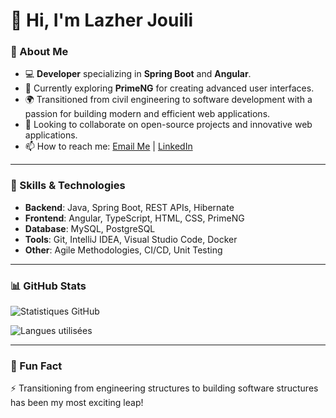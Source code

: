 # 👋 Hi, I'm Lazher Jouili

### 🌟 About Me
- 💻 **Developer** specializing in **Spring Boot** and **Angular**.
- 🌱 Currently exploring **PrimeNG** for creating advanced user interfaces.
- 🌍 Transitioned from civil engineering to software development with a passion for building modern and efficient web applications.
- 🤝 Looking to collaborate on open-source projects and innovative web applications.
- 📫 How to reach me: [Email Me](lazher.jouili.job@gmail.com) | [LinkedIn](https://www.linkedin.com/in/lazher-jouili/)

---

### 🚀 Skills & Technologies
- **Backend**: Java, Spring Boot, REST APIs, Hibernate
- **Frontend**: Angular, TypeScript, HTML, CSS, PrimeNG
- **Database**: MySQL, PostgreSQL
- **Tools**: Git, IntelliJ IDEA, Visual Studio Code, Docker
- **Other**: Agile Methodologies, CI/CD, Unit Testing

---

### 📊 GitHub Stats
![Statistiques GitHub](https://github-readme-stats.vercel.app/api?username=Lazherjouili&show_icons=true&theme=radical)

![Langues utilisées](https://github-readme-stats.vercel.app/api/top-langs/?username=Lazherjouili&layout=compact&theme=radical)

---

### 🌟 Fun Fact
⚡ Transitioning from engineering structures to building software structures has been my most exciting leap!
